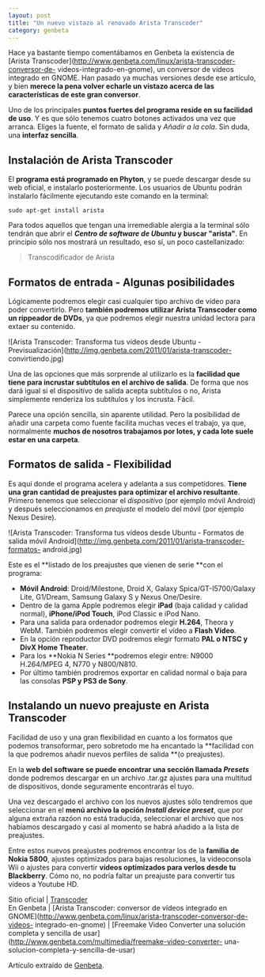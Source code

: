 ```yaml
---
layout: post
title: "Un nuevo vistazo al renovado Arista Transcoder"
category: genbeta
---
```




Hace ya bastante tiempo comentábamos en Genbeta la existencia de [Arista
Transcoder](http://www.genbeta.com/linux/arista-transcoder-conversor-de-
videos-integrado-en-gnome), un conversor de vídeos integrado en GNOME. Han
pasado ya muchas versiones desde ese artículo, y bien **merece la pena volver
echarle un vistazo acerca de las características de este gran conversor**.

Uno de los principales **puntos fuertes del programa reside en su facilidad de
uso**. Y es que sólo tenemos cuatro botones activados una vez que arranca.
Eliges la fuente, el formato de salida y _Añadir a la cola_. Sin duda, una
**interfaz sencilla**.  
  

## Instalación de Arista Transcoder

  
El **programa está programado en Phyton**, y se puede descargar desde su web
oficial, e instalarlo posteriormente. Los usuarios de Ubuntu podrán instalarlo
fácilmente ejecutando este comando en la terminal:  

    
    
    sudo apt-get install arista

Para todos aquellos que tengan una irremediable alergia a la terminal sólo
tendrán que abrir el **_Centro de software de Ubuntu_ y buscar "arista"**. En
principio sólo nos mostrará un resultado, eso sí, un poco castellanizado:  

> Transcodificador de Arista

## Formatos de entrada - Algunas posibilidades

  
Lógicamente podremos elegir casi cualquier tipo archivo de vídeo para poder
convertirlo. Pero **también podremos utilizar Arista Transcoder como un
rippeador de DVDs**, ya que podremos elegir nuestra unidad lectora para extaer
su contenido.

![Arista Transcoder: Transforma tus vídeos desde Ubuntu -
Previsualización](http://img.genbeta.com/2011/01/arista-transcoder-
convirtiendo.jpg)

Una de las opciones que más sorprende al utilizarlo es la **facilidad que
tiene para incrustar subtítulos en el archivo de salida**. De forma que nos
dará igual si el dispositivo de salida acepta subtítulos o no, Arista
simplemente renderiza los subtítulos y los incrusta. Fácil.

Parece una opción sencilla, sin aparente utilidad. Pero la posibilidad de
añadir una carpeta como fuente facilita muchas veces el trabajo, ya que,
normalmente **muchos de nosotros trabajamos por lotes, y cada lote suele estar
en una carpeta**.

## Formatos de salida - Flexibilidad

  
Es aquí donde el programa acelera y adelanta a sus competidores. **Tiene una
gran cantidad de preajustes para optimizar el archivo resultante**. Primero
tenemos que seleccionar el _dispositivo_ (por ejemplo móvil Android) y después
seleccionamos en _preajuste_ el modelo del móvil (por ejemplo Nexus Desire).

![Arista Transcoder: Transforma tus vídeos desde Ubuntu - Formatos de salida
móvil Android](http://img.genbeta.com/2011/01/arista-transcoder-formatos-
android.jpg)

Este es el **listado de los preajustes que vienen de serie **con el programa:

  * **Móvil Android**: Droid/Milestone, Droid X, Galaxy Spica/GT-I5700/Galaxy Lite, G1/Dream, Samsung Galaxy S y Nexus One/Desire.
  * Dentro de la gama Apple podremos elegir **iPad** (baja calidad y calidad normal), **iPhone/iPod Touch**, iPod Classic e iPod Nano.
  * Para una salida para ordenador podremos elegir **H.264**, Theora y WebM. También podremos elegir convertir el vídeo a **Flash Vídeo**.
  * En la opción reproductor DVD podremos elegir formato **PAL o NTSC y DivX Home Theater**.
  * Para los **Nokia N Series **podremos elegir entre: N9000 H.264/MPEG 4, N770 y N800/N810.
  * Por último también prodremos exportar en calidad normal o baja para las consolas **PSP y PS3 de Sony**.

## Instalando un nuevo preajuste en Arista Transcoder

  
Facilidad de uso y una gran flexibilidad en cuanto a los formatos que podemos
transoformar, pero sobretodo me ha encantado la **facilidad con la que
podremos añadir nuevos perfiles de salida **(o preajustes).

En la **web del software se puede encontrar una sección llamada _Presets_**
donde podremos descargar en un archivo .tar.gz ajustes para una multitud de
dispositivos, donde seguramente encontrarás el tuyo.

Una vez descargado el archivo con los nuevos ajustes sólo tendremos que
seleccionar en el **menú archivo la opción _Install device preset_**, que por
alguna extraña razóon no está traducida, seleccionar el archivo que nos
habíamos descargado y casi al momento se habrá añadido a la lista de
preajustes.

Entre estos nuevos preajustes podremos encontrar los de la **familia de Nokia
5800**, ajustes optimizados para bajas resoluciones, la videoconsola Wii o
ajustes para convertir **vídeos optimizados para verlos desde tu Blackberry**.
Cómo no, no podría faltar un preajuste para convertir tus vídeos a Youtube HD.

Sitio oficial | [Transcoder](http://www.transcoder.org)  
En Genbeta | [Arista Transcoder: conversor de vídeos integrado en
GNOME](http://www.genbeta.com/linux/arista-transcoder-conversor-de-videos-
integrado-en-gnome) | [Freemake Video Converter una solución completa y
sencilla de usar](http://www.genbeta.com/multimedia/freemake-video-converter-
una-solucion-completa-y-sencilla-de-usar)

Artículo extraído de [Genbeta](http://www.genbeta.com).